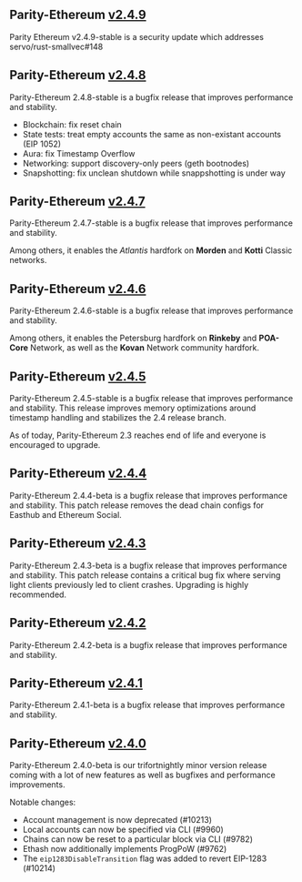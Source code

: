 ## Parity-Ethereum [v2.4.9](https://github.com/paritytech/parity-ethereum/releases/tag/v2.4.9)

Parity Ethereum v2.4.9-stable is a security update which addresses servo/rust-smallvec#148


## Parity-Ethereum [v2.4.8](https://github.com/paritytech/parity-ethereum/releases/tag/v2.4.8)

Parity-Ethereum 2.4.8-stable is a bugfix release that improves performance and stability.

* Blockchain: fix reset chain
* State tests: treat empty accounts the same as non-existant accounts (EIP 1052)
* Aura: fix Timestamp Overflow
* Networking: support discovery-only peers (geth bootnodes)
* Snapshotting: fix unclean shutdown while snappshotting is under way


## Parity-Ethereum [v2.4.7](https://github.com/paritytech/parity-ethereum/releases/tag/v2.4.7)

Parity-Ethereum 2.4.7-stable is a bugfix release that improves performance and stability.

Among others, it enables the _Atlantis_ hardfork on **Morden** and **Kotti** Classic networks.


## Parity-Ethereum [v2.4.6](https://github.com/paritytech/parity-ethereum/releases/tag/v2.4.6)

Parity-Ethereum 2.4.6-stable is a bugfix release that improves performance and stability.

Among others, it enables the Petersburg hardfork on **Rinkeby** and **POA-Core** Network, as well as the **Kovan** Network community hardfork.


## Parity-Ethereum [v2.4.5](https://github.com/paritytech/parity-ethereum/releases/tag/v2.4.5)

Parity-Ethereum 2.4.5-stable is a bugfix release that improves performance and stability. This release improves memory optimizations around timestamp handling and stabilizes the 2.4 release branch.

As of today, Parity-Ethereum 2.3 reaches end of life and everyone is encouraged to upgrade.


## Parity-Ethereum [v2.4.4](https://github.com/paritytech/parity-ethereum/releases/tag/v2.4.4)

Parity-Ethereum 2.4.4-beta is a bugfix release that improves performance and stability. This patch release removes the dead chain configs for Easthub and Ethereum Social.


## Parity-Ethereum [v2.4.3](https://github.com/paritytech/parity-ethereum/releases/tag/v2.4.3)

Parity-Ethereum 2.4.3-beta is a bugfix release that improves performance and stability. This patch release contains a critical bug fix where serving light clients previously led to client crashes. Upgrading is highly recommended.


## Parity-Ethereum [v2.4.2](https://github.com/paritytech/parity-ethereum/releases/tag/v2.4.2)

Parity-Ethereum 2.4.2-beta is a bugfix release that improves performance and stability.


## Parity-Ethereum [v2.4.1](https://github.com/paritytech/parity-ethereum/releases/tag/v2.4.1)

Parity-Ethereum 2.4.1-beta is a bugfix release that improves performance and stability.


## Parity-Ethereum [v2.4.0](https://github.com/paritytech/parity-ethereum/releases/tag/v2.4.0)

Parity-Ethereum 2.4.0-beta is our trifortnightly minor version release coming with a lot of new features as well as bugfixes and performance improvements.

Notable changes:
- Account management is now deprecated (#10213)
- Local accounts can now be specified via CLI (#9960)
- Chains can now be reset to a particular block via CLI (#9782)
- Ethash now additionally implements ProgPoW (#9762) 
- The `eip1283DisableTransition` flag was added to revert EIP-1283 (#10214)


